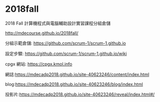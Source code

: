 # 2018fall
2018 Fall 計算機程式與電腦輔助設計實習課程分組倉儲

http://mdecourse.github.io/2018fall/

分組示範倉儲: https://github.com/scrum-1/scrum-1.github.io

設定步驟: https://github.com/scrum-1/scrum-1.github.io/wiki

cpgx 網站: https://cpgx.kmol.info

網誌:https://mdecadp2018.github.io/site-40623246/content/index.html

blog:https://mdecadp2018.github.io/site-40623246/blog/index.html

投影片:https://mdecadp2018.github.io/site-40623246/reveal/index.html#/
